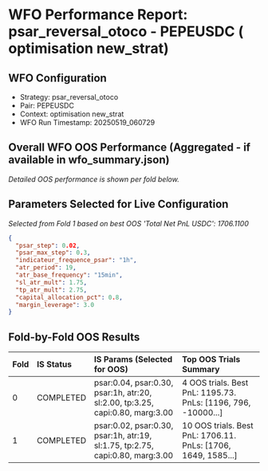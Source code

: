 # WFO Performance Report: psar_reversal_otoco - PEPEUSDC ( optimisation new_strat)

## WFO Configuration
- Strategy: psar_reversal_otoco
- Pair: PEPEUSDC
- Context:  optimisation new_strat
- WFO Run Timestamp: 20250519_060729

## Overall WFO OOS Performance (Aggregated - if available in wfo_summary.json)
*Detailed OOS performance is shown per fold below.*

## Parameters Selected for Live Configuration
*Selected from Fold 1 based on best OOS 'Total Net PnL USDC': 1706.1100*
```json
{
  "psar_step": 0.02,
  "psar_max_step": 0.3,
  "indicateur_frequence_psar": "1h",
  "atr_period": 19,
  "atr_base_frequency": "15min",
  "sl_atr_mult": 1.75,
  "tp_atr_mult": 2.75,
  "capital_allocation_pct": 0.8,
  "margin_leverage": 3.0
}
```

## Fold-by-Fold OOS Results

| Fold | IS Status | IS Params (Selected for OOS) | Top OOS Trials Summary |
| :--- | :-------- | :--------------------------- | :----------------------- |
| 0    | COMPLETED | psar:0.04, psar:0.30, psar:1h, atr:20, sl:2.00, tp:3.25, capi:0.80, marg:3.00 | 4 OOS trials. Best PnL: 1195.73. PnLs: [1196, 796, -10000...] |
| 1    | COMPLETED | psar:0.02, psar:0.30, psar:1h, atr:19, sl:1.75, tp:2.75, capi:0.80, marg:3.00 | 10 OOS trials. Best PnL: 1706.11. PnLs: [1706, 1649, 1585...] |

